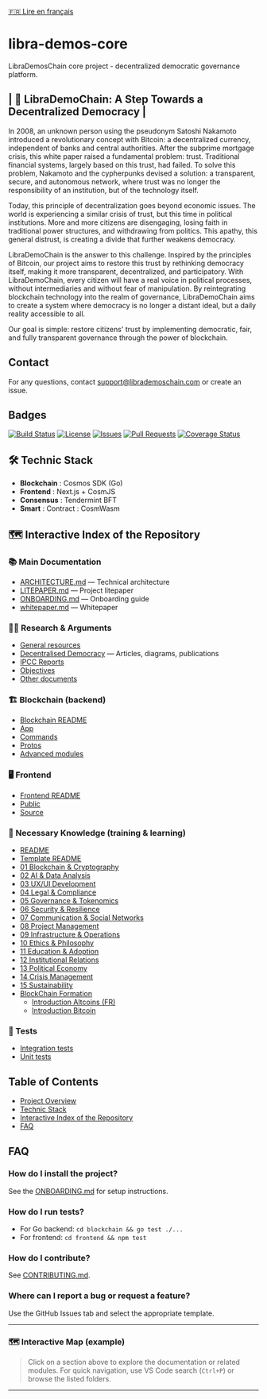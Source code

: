 [🇫🇷 Lire en français](LISEZ_MOI.md)

# libra-demos-core
LibraDemosChain core project - decentralized democratic governance platform.

## | 🧿 LibraDemoChain: A Step Towards a Decentralized Democracy |

In 2008, an unknown person using the pseudonym Satoshi Nakamoto introduced a revolutionary concept with Bitcoin: a decentralized currency, independent of banks and central authorities. After the subprime mortgage crisis, this white paper raised a fundamental problem: trust. Traditional financial systems, largely based on this trust, had failed. To solve this problem, Nakamoto and the cypherpunks devised a solution: a transparent, secure, and autonomous network, where trust was no longer the responsibility of an institution, but of the technology itself.

Today, this principle of decentralization goes beyond economic issues. The world is experiencing a similar crisis of trust, but this time in political institutions. More and more citizens are disengaging, losing faith in traditional power structures, and withdrawing from politics. This apathy, this general distrust, is creating a divide that further weakens democracy.

LibraDemoChain is the answer to this challenge. Inspired by the principles of Bitcoin, our project aims to restore this trust by rethinking democracy itself, making it more transparent, decentralized, and participatory. With LibraDemoChain, every citizen will have a real voice in political processes, without intermediaries and without fear of manipulation. By reintegrating blockchain technology into the realm of governance, LibraDemoChain aims to create a system where democracy is no longer a distant ideal, but a daily reality accessible to all.

Our goal is simple: restore citizens' trust by implementing democratic, fair, and fully transparent governance through the power of blockchain.

## Contact
For any questions, contact support@librademoschain.com or create an issue.

## Badges
[![Build Status](https://github.com/<your-username>/libra-demos-core/actions/workflows/ci.yml/badge.svg)](https://github.com/<your-username>/libra-demos-core/actions)
[![License](https://img.shields.io/github/license/<your-username>/libra-demos-core)](LICENSE)
[![Issues](https://img.shields.io/github/issues/<your-username>/libra-demos-core)](https://github.com/<your-username>/libra-demos-core/issues)
[![Pull Requests](https://img.shields.io/github/issues-pr/<your-username>/libra-demos-core)](https://github.com/<your-username>/libra-demos-core/pulls)
[![Coverage Status](https://img.shields.io/badge/coverage-unknown-lightgrey)](https://github.com/<your-username>/libra-demos-core)

<!-- Add a coverage badge if you set up coverage reporting -->

## 🛠 Technic Stack
- **Blockchain** : Cosmos SDK (Go)
- **Frontend** : Next.js + CosmJS
- **Consensus** : Tendermint BFT
- **Smart** : Contract : CosmWasm

## 🗺️ Interactive Index of the Repository

### 📚 Main Documentation

- [ARCHITECTURE.md](docs/ARCHITECTURE.md) — Technical architecture
- [LITEPAPER.md](docs/LITEPAPER.md) — Project litepaper
- [ONBOARDING.md](docs/ONBOARDING.md) — Onboarding guide
- [whitepaper.md](docs/whitepaper.md) — Whitepaper

### 🧑‍🔬 Research & Arguments

- [General resources](docs/research_arguments/Ressources.md)
- [Decentralised Democracy](docs/research_arguments/Decentralised_Democraty/) — Articles, diagrams, publications
- [IPCC Reports](docs/research_arguments/GIEC_Rapports/)
- [Objectives](docs/research_arguments/Objectifs/)
- [Other documents](docs/research_arguments/Others_Documents/)

### 🏗️ Blockchain (backend)

- [Blockchain README](blockchain/README.md)
- [App](blockchain/app/)
- [Commands](blockchain/cmd/)
- [Protos](blockchain/proto/)
- [Advanced modules](blockchain/x/)

### 🖥️ Frontend

- [Frontend README](frontend/README.md)
- [Public](frontend/public/)
- [Source](frontend/src/)

### 🧠 Necessary Knowledge (training & learning)

- [README](NecessaryKnowledge/README.md)
- [Template README](NecessaryKnowledge/Template_REDAME.md)
- [01 Blockchain & Cryptography](NecessaryKnowledge/01_Blockchain_Cryptography/)
- [02 AI & Data Analysis](NecessaryKnowledge/02_AI_DataAnalysis/)
- [03 UX/UI Development](NecessaryKnowledge/03_UX_UI_Development/)
- [04 Legal & Compliance](NecessaryKnowledge/04_Legal_Compliance/)
- [05 Governance & Tokenomics](NecessaryKnowledge/05_Governance_Tokenomics/)
- [06 Security & Resilience](NecessaryKnowledge/06_Security_Resilience/)
- [07 Communication & Social Networks](NecessaryKnowledge/07_Communication_SocialNetworks/)
- [08 Project Management](NecessaryKnowledge/08_Project_Management/)
- [09 Infrastructure & Operations](NecessaryKnowledge/09_Infrastructure_Operations/)
- [10 Ethics & Philosophy](NecessaryKnowledge/10_Ethics_Phylosophy/)
- [11 Education & Adoption](NecessaryKnowledge/11_Education_Adoption/)
- [12 Institutional Relations](NecessaryKnowledge/12_Institutional_Relations/)
- [13 Political Economy](NecessaryKnowledge/13_Political_Economy/)
- [14 Crisis Management](NecessaryKnowledge/14_Crisis_Management/)
- [15 Sustainability](NecessaryKnowledge/15_Sustainability/)
- [BlockChain Formation](NecessaryKnowledge/BlockChain_Formation/)
    - [Introduction Altcoins (FR)](NecessaryKnowledge/BlockChain_Formation/Introduction_AltCoins_FR.html)
    - [Introduction Bitcoin](NecessaryKnowledge/BlockChain_Formation/Introduction_Bitcoin.html)

### 🧪 Tests

- [Integration tests](tests/integration/)
- [Unit tests](tests/unit/)

## Table of Contents
- [Project Overview](#-librademochain-a-step-towards-a-decentralized-democracy)
- [Technic Stack](#-technic-stack)
- [Interactive Index of the Repository](#-interactive-index-of-the-repository)
- [FAQ](#faq)

## FAQ

### How do I install the project?
See the [ONBOARDING.md](docs/ONBOARDING.md) for setup instructions.

### How do I run tests?
- For Go backend: `cd blockchain && go test ./...`
- For frontend: `cd frontend && npm test`

### How do I contribute?
See [CONTRIBUTING.md](CONTRIBUTING.md).

### Where can I report a bug or request a feature?
Use the GitHub Issues tab and select the appropriate template.

---

### 🗺️ Interactive Map (example)

> Click on a section above to explore the documentation or related modules.
> For quick navigation, use VS Code search (`Ctrl+P`) or browse the listed folders.

---
